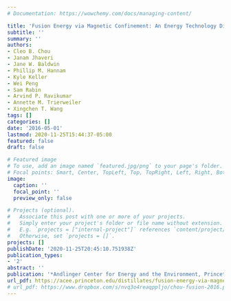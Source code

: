 ```yaml
---
# Documentation: https://wowchemy.com/docs/managing-content/

title: 'Fusion Energy via Magnetic Confinement: An Energy Technology Distillate'
subtitle: ''
summary: ''
authors:
- Cleo B. Chou
- Janam Jhaveri
- Jane W. Baldwin
- Phillip M. Hannam
- Kyle Keller
- Wei Peng
- Sam Rabin
- Arvind P. Ravikumar
- Annette M. Trierweiler
- Xingchen T. Wang
tags: []
categories: []
date: '2016-05-01'
lastmod: 2020-11-25T15:44:37-05:00
featured: false
draft: false

# Featured image
# To use, add an image named `featured.jpg/png` to your page's folder.
# Focal points: Smart, Center, TopLeft, Top, TopRight, Left, Right, BottomLeft, Bottom, BottomRight.
image:
  caption: ''
  focal_point: ''
  preview_only: false

# Projects (optional).
#   Associate this post with one or more of your projects.
#   Simply enter your project's folder or file name without extension.
#   E.g. `projects = ["internal-project"]` references `content/project/deep-learning/index.md`.
#   Otherwise, set `projects = []`.
projects: []
publishDate: '2020-11-25T20:45:10.751938Z'
publication_types:
- '2'
abstract: ''
publication: '*Andlinger Center for Energy and the Environment, Princeton University*'
url_pdf: https://acee.princeton.edu/distillates/fusion-energy-via-magnetic-confinement#introduction
# url_pdf: https://www.dropbox.com/s/nvq3o4reaqppljo/chou-fusion-2016.pdf?dl=0
---
```

